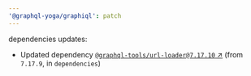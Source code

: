 ```yaml
---
'@graphql-yoga/graphiql': patch
---
```

dependencies updates:
  - Updated dependency [`@graphql-tools/url-loader@7.17.10` ↗︎](https://www.npmjs.com/package/@graphql-tools/url-loader/v/7.17.10) (from `7.17.9`, in `dependencies`)
